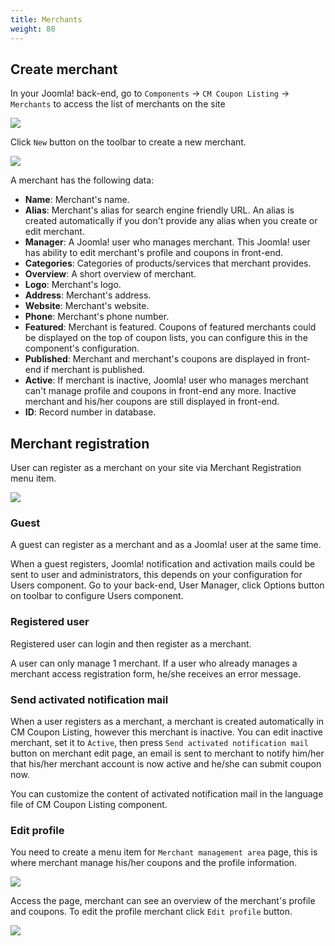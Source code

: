 ```yaml
---
title: Merchants
weight: 80
---
```


## Create merchant

In your Joomla! back-end, go to `Components` -> `CM Coupon Listing` -> `Merchants` to access the list of merchants on the site

![](/images/backend_merchant_list.jpg)

Click `New` button on the toolbar to create a new merchant.

![](/images/backend_merchant_form.jpg)

A merchant has the following data:

* **Name**: Merchant's name.
* **Alias**: Merchant's alias for search engine friendly URL. An alias is created automatically if you don't provide any alias when you create or edit merchant.
* **Manager**: A Joomla! user who manages merchant. This Joomla! user has ability to edit merchant's profile and coupons in front-end.
* **Categories**: Categories of products/services that merchant provides.
* **Overview**: A short overview of merchant.
* **Logo**: Merchant's logo.
* **Address**: Merchant's address.
* **Website**: Merchant's website.
* **Phone**: Merchant's phone number.
* **Featured**: Merchant is featured. Coupons of featured merchants could be displayed on the top of coupon lists, you can configure this in the component's configuration.
* **Published**: Merchant and merchant's coupons are displayed in front-end if merchant is published.
* **Active**: If merchant is inactive, Joomla! user who manages merchant can't manage profile and coupons in front-end any more. Inactive merchant and his/her coupons are still displayed in front-end.
* **ID**: Record number in database.

## Merchant registration

User can register as a merchant on your site via Merchant Registration menu item.

![](/images/merchant_registration_form.jpg)

### Guest

A guest can register as a merchant and as a Joomla! user at the same time.

When a guest registers, Joomla! notification and activation mails could be sent to user and administrators, this depends on your configuration for Users component. Go to your back-end, User Manager, click Options button on toolbar to configure Users component.

### Registered user

Registered user can login and then register as a merchant.

A user can only manage 1 merchant. If a user who already manages a merchant access registration form, he/she receives an error message.

### Send activated notification mail

When a user registers as a merchant, a merchant is created automatically in CM Coupon Listing, however this merchant is inactive. You can edit inactive merchant, set it to `Active`, then press `Send activated notification mail` button on merchant edit page, an email is sent to merchant to notify him/her that his/her merchant account is now active and he/she can submit coupon now.

You can customize the content of activated notification mail in the language file of CM Coupon Listing component.

### Edit profile

You need to create a menu item for `Merchant management area` page, this is where merchant manage his/her coupons and the profile information.

![](/images/merchant_dashboard.jpg)

Access the page, merchant can see an overview of the merchant's profile and coupons. To edit the profile merchant click `Edit profile` button.

![](/images/merchant_profile_form.jpg)
